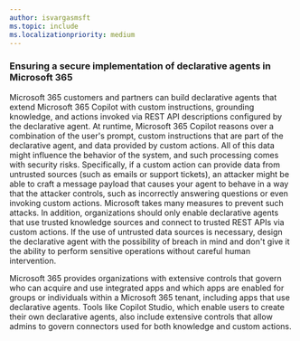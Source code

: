 ```yaml
---
author: isvargasmsft
ms.topic: include
ms.localizationpriority: medium
---
```


<!-- markdownlint-disable MD041-->

### Ensuring a secure implementation of declarative agents in Microsoft 365

Microsoft 365 customers and partners can build declarative agents that extend Microsoft 365 Copilot with custom instructions, grounding knowledge, and actions invoked via REST API descriptions configured by the declarative agent. At runtime, Microsoft 365 Copilot reasons over a combination of the user's prompt, custom instructions that are part of the declarative agent, and data provided by custom actions. All of this data might influence the behavior of the system, and such processing comes with security risks. Specifically, if a custom action can provide data from untrusted sources (such as emails or support tickets), an attacker might be able to craft a message payload that causes your agent to behave in a way that the attacker controls, such as incorrectly answering questions or even invoking custom actions. Microsoft takes many measures to prevent such attacks. In addition, organizations should only enable declarative agents that use trusted knowledge sources and connect to trusted REST APIs via custom actions. If the use of untrusted data sources is necessary, design the declarative agent with the possibility of breach in mind and don't give it the ability to perform sensitive operations without careful human intervention.

Microsoft 365 provides organizations with extensive controls that govern who can acquire and use integrated apps and which apps are enabled for groups or individuals within a Microsoft 365 tenant, including apps that use declarative agents. Tools like Copilot Studio, which enable users to create their own declarative agents, also include extensive controls that allow admins to govern connectors used for both knowledge and custom actions.